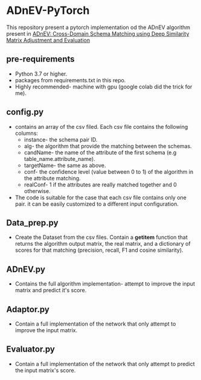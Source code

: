 # ADnEV-PyTorch

This repository present a pytorch implementation od the ADnEV algorithm present in [ADnEV: Cross-Domain Schema Matching using Deep Similarity Matrix Adjustment and Evaluation](http://www.vldb.org/pvldb/vol13/p1401-shraga.pdf)

## pre-requirements
- Python 3.7 or higher.
- packages from requirements.txt in this repo.
- Highly recommended- machine with gpu (google colab did the trick for me).

## config.py
- contains an array of the csv filed. Each csv file contains the following columns:
  + instance- the schema pair ID.
  + alg- the algorithm that provide the matching between the schemas.
  + candName- the name of the attribute of the first schema (e.g table_name.attribute_name).
  + targetName- the same as above.
  + conf- the confidence level (value between 0 to 1) of the algorithm in the attribute matching.
  + realConf- 1 if the attributes are really matched together and 0 otherwise. 
- The code is suitable for the case that each csv file contains only one pair. it can be easily customized to a different input configuration. 

## Data_prep.py
- Create the Dataset from the csv files. Contain a __getitem__ function that returns the algorithm output matrix, the real matrix, and a dictionary of scores for that matching (precision, recall, F1 and cosine similarity).

## ADnEV.py
- Contains the full algorithm implementation- attempt to improve the input matrix and predict it's score.

## Adaptor.py
- Contain a full implementation of the network that only attempt to improve the input matrix.

## Evaluator.py
- Contain a full implementation of the network that only attempt to predict the input matrix's score.


